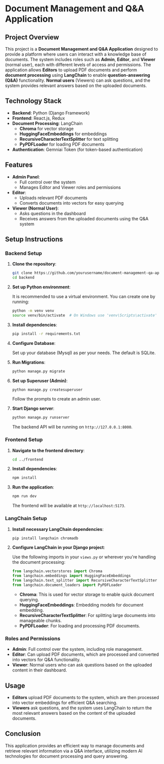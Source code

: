 

# Document Management and Q&A Application

## Project Overview

This project is a **Document Management and Q&A Application** designed to provide a platform where users can interact with a knowledge base of documents. The system includes roles such as **Admin**, **Editor**, and **Viewer** (normal user), each with different levels of access and permissions. The application allows **Editors** to upload PDF documents and perform **document processing** using **LangChain** to enable **question-answering (Q&A)** functionality. **Normal users** (Viewers) can ask questions, and the system provides relevant answers based on the uploaded documents.

## Technology Stack

- **Backend**: Python (Django Framework)
- **Frontend**: React.js, Redux
- **Document Processing**: LangChain
  - **Chroma** for vector storage
  - **HuggingFaceEmbeddings** for embeddings
  - **RecursiveCharacterTextSplitter** for text splitting
  - **PyPDFLoader** for loading PDF documents
- **Authentication**: Gemniai Token (for token-based authentication)

## Features

- **Admin Panel**: 
  - Full control over the system
  - Manages Editor and Viewer roles and permissions
- **Editor**:
  - Uploads relevant PDF documents
  - Converts documents into vectors for easy querying
- **Viewer (Normal User)**:
  - Asks questions in the dashboard
  - Receives answers from the uploaded documents using the Q&A system

## Setup Instructions

### Backend Setup

1. **Clone the repository**:

   ```bash
   git clone https://github.com/yourusername/document-management-qa-app.git
   cd backend
   ```

2. **Set up Python environment**:

   It is recommended to use a virtual environment. You can create one by running:

   ```bash
   python -m venv venv
   source venv/bin/activate  # On Windows use 'venv\Scripts\activate'
   ```

3. **Install dependencies**:

   ```bash
   pip install -r requirements.txt
   ```

4. **Configure Database**:

   Set up your database (Mysql) as per your needs. The default is SQLite.

5. **Run Migrations**:

   ```bash
   python manage.py migrate
   ```

6. **Set up Superuser (Admin)**:

   ```bash
   python manage.py createsuperuser
   ```

   Follow the prompts to create an admin user.

7. **Start Django server**:

   ```bash
   python manage.py runserver
   ```

   The backend API will be running on `http://127.0.0.1:8000`.

### Frontend Setup

1. **Navigate to the frontend directory**:

   ```bash
   cd ../frontend
   ```

2. **Install dependencies**:

   ```bash
   npm install
   ```

3. **Run the application**:

   ```bash
   npm run dev
   ```

   The frontend will be available at `http://localhost:5173`.

### LangChain Setup

1. **Install necessary LangChain dependencies**:

   ```bash
   pip install langchain chromadb
   ```

2. **Configure LangChain in your Django project**:
   
   Use the following imports in your `views.py` or wherever you're handling the document processing:

   ```python
   from langchain.vectorstores import Chroma
   from langchain.embeddings import HuggingFaceEmbeddings
   from langchain.text_splitter import RecursiveCharacterTextSplitter
   from langchain.document_loaders import PyPDFLoader
   ```

   - **Chroma**: This is used for vector storage to enable quick document querying.
   - **HuggingFaceEmbeddings**: Embedding models for document embedding.
   - **RecursiveCharacterTextSplitter**: For splitting large documents into manageable chunks.
   - **PyPDFLoader**: For loading and processing PDF documents.

### Roles and Permissions

- **Admin**: Full control over the system, including role management.
- **Editor**: Can upload PDF documents, which are processed and converted into vectors for Q&A functionality.
- **Viewer**: Normal users who can ask questions based on the uploaded content in their dashboard.

## Usage

- **Editors** upload PDF documents to the system, which are then processed into vector embeddings for efficient Q&A searching.
- **Viewers** ask questions, and the system uses LangChain to return the most relevant answers based on the content of the uploaded documents.

## Conclusion

This application provides an efficient way to manage documents and retrieve relevant information via a Q&A interface, utilizing modern AI technologies for document processing and query answering.

